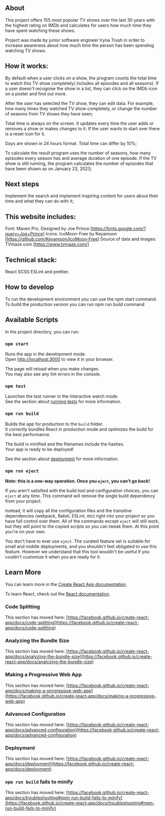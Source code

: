 ## About

This project offers 155 most popular TV shows over the last 30 years with the highest rating on IMDb and calculates for users how much time they have spent watching these shows.

Project was made by junior software engineer Iryna Trush in order to increase awareness about how much time the person has been spending watching TV shows.

## How it works:

By default when a user clicks on a show, the program counts the total time to watch this TV show completely( includes all episodes and all seasons). If a user doesn't recognise the show in a list, they can click on the IMDb icon on a poster and find out more.

After the user has selected the TV show, they can edit data. For example, how many times they watched TV show completely, or change the number of seasons from TV shows they have seen;

Total time is always on the screen. It updates every time the user adds or removes a show or makes changes to it. If the user wants to start over there is a reset icon for it.

Days are shown in 24 hours format. Total time can differ by 10%;

To calculate the result program uses the number of seasons, how many episodes every season has and average duration of one episode. If the TV show is still running, the program calculates the number of episodes that have been shown as on January 23, 2023;

## Next steps

Implement the search and implement inspiring content for users about their time and what they can do with it;

## This website includes:

Font: Maven Pro, Designed by Joe Prince [https://fonts.google.com/?query=Joe+Prince]
Icons: IcoMoon-Free by Keyamoon [https://github.com/Keyamoon/IcoMoon-Free]
Source of data and images: TVmaze.com [https://www.tvmaze.com/]

## Technical stack:

React
SCSS
ESLint and prettier.

## How to develop

To run the development environment you can use the npm start command.
To build the production version you can run npm run build command

## Available Scripts

In the project directory, you can run:

### `npm start`

Runs the app in the development mode.\
Open [http://localhost:3000](http://localhost:3000) to view it in your browser.

The page will reload when you make changes.\
You may also see any lint errors in the console.

### `npm test`

Launches the test runner in the interactive watch mode.\
See the section about [running tests](https://facebook.github.io/create-react-app/docs/running-tests) for more information.

### `npm run build`

Builds the app for production to the `build` folder.\
It correctly bundles React in production mode and optimizes the build for the best performance.

The build is minified and the filenames include the hashes.\
Your app is ready to be deployed!

See the section about [deployment](https://facebook.github.io/create-react-app/docs/deployment) for more information.

### `npm run eject`

**Note: this is a one-way operation. Once you `eject`, you can't go back!**

If you aren't satisfied with the build tool and configuration choices, you can `eject` at any time. This command will remove the single build dependency from your project.

Instead, it will copy all the configuration files and the transitive dependencies (webpack, Babel, ESLint, etc) right into your project so you have full control over them. All of the commands except `eject` will still work, but they will point to the copied scripts so you can tweak them. At this point you're on your own.

You don't have to ever use `eject`. The curated feature set is suitable for small and middle deployments, and you shouldn't feel obligated to use this feature. However we understand that this tool wouldn't be useful if you couldn't customize it when you are ready for it.

## Learn More

You can learn more in the [Create React App documentation](https://facebook.github.io/create-react-app/docs/getting-started).

To learn React, check out the [React documentation](https://reactjs.org/).

### Code Splitting

This section has moved here: [https://facebook.github.io/create-react-app/docs/code-splitting](https://facebook.github.io/create-react-app/docs/code-splitting)

### Analyzing the Bundle Size

This section has moved here: [https://facebook.github.io/create-react-app/docs/analyzing-the-bundle-size](https://facebook.github.io/create-react-app/docs/analyzing-the-bundle-size)

### Making a Progressive Web App

This section has moved here: [https://facebook.github.io/create-react-app/docs/making-a-progressive-web-app](https://facebook.github.io/create-react-app/docs/making-a-progressive-web-app)

### Advanced Configuration

This section has moved here: [https://facebook.github.io/create-react-app/docs/advanced-configuration](https://facebook.github.io/create-react-app/docs/advanced-configuration)

### Deployment

This section has moved here: [https://facebook.github.io/create-react-app/docs/deployment](https://facebook.github.io/create-react-app/docs/deployment)

### `npm run build` fails to minify

This section has moved here: [https://facebook.github.io/create-react-app/docs/troubleshooting#npm-run-build-fails-to-minify](https://facebook.github.io/create-react-app/docs/troubleshooting#npm-run-build-fails-to-minify)
